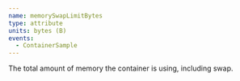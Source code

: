 ```yaml
---
name: memorySwapLimitBytes
type: attribute
units: bytes (B)
events:
  - ContainerSample
---
```


The total amount of memory the container is using, including swap.
